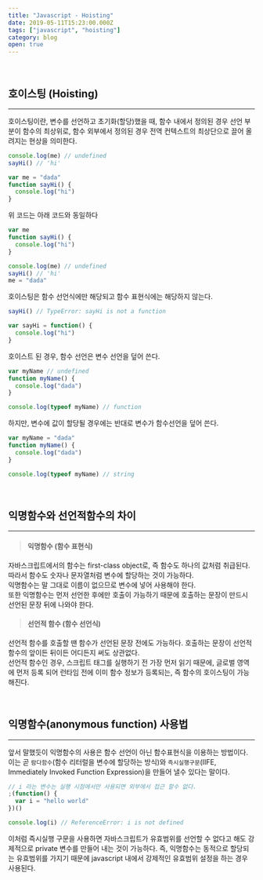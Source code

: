 ```yaml
---
title: "Javascript - Hoisting"
date: 2019-05-11T15:23:00.000Z
tags: ["javascript", "hoisting"]
category: blog
open: true
---
```


<br />

## 호이스팅 (Hoisting)

---

호이스팅이란, 변수를 선언하고 초기화(할당)했을 때, 함수 내에서 정의된 경우 선언 부분이 함수의 최상위로, 함수 외부에서 정의된 경우 전역 컨텍스트의 최상단으로 끌어 올려지는 현상을 의미한다.

```js
console.log(me) // undefined
sayHi() // 'hi'

var me = "dada"
function sayHi() {
  console.log("hi")
}
```

위 코드는 아래 코드와 동일하다

```js
var me
function sayHi() {
  console.log("hi")
}

console.log(me) // undefined
sayHi() // 'hi'
me = "dada"
```

호이스팅은 함수 선언식에만 해당되고 함수 표현식에는 해당하지 않는다.

```js
sayHi() // TypeError: sayHi is not a function

var sayHi = function() {
  console.log("hi")
}
```

호이스트 된 경우, 함수 선언은 변수 선언을 덮어 쓴다.

```js
var myName // undefined
function myName() {
  console.log("dada")
}

console.log(typeof myName) // function
```

하지만, 변수에 값이 할당될 경우에는 반대로 변수가 함수선언을 덮어 쓴다.

```js
var myName = "dada"
function myName() {
  console.log("dada")
}

console.log(typeof myName) // string
```

<br />

## 익명함수와 선언적함수의 차이

---

> #### 익명함수 (함수 표현식)

자바스크립트에서의 함수는 first-class object로, 즉 함수도 하나의 값처럼 취급된다. 따라서 함수도 숫자나 문자열처럼 변수에 할당하는 것이 가능하다.  
익명함수는 말 그대로 이름이 없으므로 변수에 넣어 사용해야 한다.  
또한 익명함수는 먼저 선언한 후에만 호출이 가능하기 때문에 호출하는 문장이 만드시 선언된 문장 뒤에 나와야 한다.

> #### 선언적 함수 (함수 선언식)

선언적 함수를 호출할 땐 함수가 선언된 문장 전에도 가능하다. 호출하는 문장이 선언적 함수의 앞이든 뒤이든 어디든지 써도 상관없다.  
선언적 함수인 경우, 스크립트 태그를 실행하기 전 가장 먼저 읽기 때문에, 글로벌 영역에 먼저 등록 되어 런타임 전에 이미 함수 정보가 등록되는, 즉 함수의 호이스팅이 가능해진다.

<br />

## 익명함수(anonymous function) 사용법

---

앞서 말했듯이 익명함수의 사용은 함수 선언이 아닌 함수표현식을 이용하는 방법이다. 이는 곧 `람다함수`(함수 리터럴을 변수에 할당하는 방식)와 `즉시실행구문`(IIFE, Immediately Invoked Function Expression)을 만들어 낼수 있다는 말이다.

```js
// i 라는 변수는 실행 시점에서만 사용되면 외부에서 접근 할수 없다.
;(function() {
  var i = "hello world"
})()

console.log(i) // ReferenceError: i is not defined
```

이처럼 즉시실행 구문을 사용하면 자바스크립트가 유효범위를 선언할 수 없다고 해도 강제적으로 private 변수를 만들어 내는 것이 가능하다. 즉, 익명함수는 동적으로 할당되는 유효범위를 가지기 때문에 javascript 내에서 강제적인 유효범위 설정을 하는 경우 사용된다.
